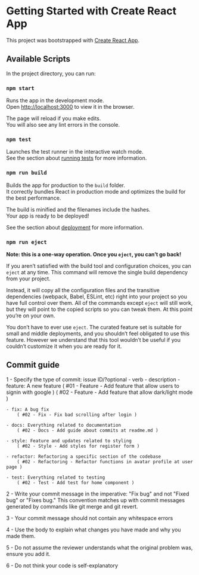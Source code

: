 # Getting Started with Create React App

This project was bootstrapped with [Create React App](https://github.com/facebook/create-react-app).

## Available Scripts

In the project directory, you can run:

### `npm start`

Runs the app in the development mode.\
Open [http://localhost:3000](http://localhost:3000) to view it in the browser.

The page will reload if you make edits.\
You will also see any lint errors in the console.

### `npm test`

Launches the test runner in the interactive watch mode.\
See the section about [running tests](https://facebook.github.io/create-react-app/docs/running-tests) for more information.

### `npm run build`

Builds the app for production to the `build` folder.\
It correctly bundles React in production mode and optimizes the build for the best performance.

The build is minified and the filenames include the hashes.\
Your app is ready to be deployed!

See the section about [deployment](https://facebook.github.io/create-react-app/docs/deployment) for more information.

### `npm run eject`

**Note: this is a one-way operation. Once you `eject`, you can’t go back!**

If you aren’t satisfied with the build tool and configuration choices, you can `eject` at any time. This command will remove the single build dependency from your project.

Instead, it will copy all the configuration files and the transitive dependencies (webpack, Babel, ESLint, etc) right into your project so you have full control over them. All of the commands except `eject` will still work, but they will point to the copied scripts so you can tweak them. At this point you’re on your own.

You don’t have to ever use `eject`. The curated feature set is suitable for small and middle deployments, and you shouldn’t feel obligated to use this feature. However we understand that this tool wouldn’t be useful if you couldn’t customize it when you are ready for it.

## Commit guide

1 - Specify the type of commit: issue ID/?optional - verb - description
    - feature: A new feature 
        ( #01 - Feature - Add feature that allow users to signin with google )
        ( #02 - Feature - Add feature that allow dark/light mode )

    - fix: A bug fix 
        ( #02 - Fix - Fix bad scrolling after login )

    - docs: Everything related to documentation
        ( #02 - Docs - Add guide about commits at readme.md )

    - style: Feature and updates related to styling
        ( #02 - Style - Add styles for register form )
    
    - refactor: Refactoring a specific section of the codebase
        ( #02 - Refactoring - Refactor functions in avatar profile at user page )

    - test: Everything related to testing
        ( #02 - Test - Add test for home component )

2 - Write your commit message in the imperative: "Fix bug" and not "Fixed bug" or "Fixes bug."  This convention matches up with commit messages generated by commands like git merge and git revert.

3 - Your commit message should not contain any whitespace errors

4 - Use the body to explain what changes you have made and why you made them.

5 - Do not assume the reviewer understands what the original problem was, ensure you add it.

6 - Do not think your code is self-explanatory